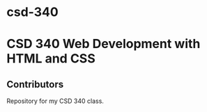 # csd-340
<h1>CSD 340 Web Development with HTML and CSS</h1>
<h2>Contributors</h2>
Repository for my CSD 340 class.
